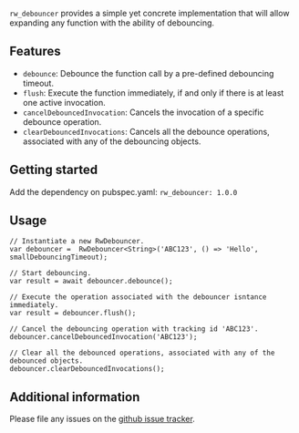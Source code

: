 `rw_debouncer` provides a simple yet concrete implementation that will allow expanding any function
with the ability of debouncing.

## Features

- `debounce`: Debounce the function call by a pre-defined debouncing timeout.
- `flush`: Execute the function immediately, if and only if there is at least one active invocation.
- `cancelDebouncedInvocation`: Cancels the invocation of a specific debounce operation.
- `clearDebouncedInvocations`: Cancels all the debounce operations, associated with any of the debouncing objects.

## Getting started

Add the dependency on pubspec.yaml:
`rw_debouncer: 1.0.0`

## Usage

```
// Instantiate a new RwDebouncer.
var debouncer =  RwDebouncer<String>('ABC123', () => 'Hello', smallDebouncingTimeout);
```

```
// Start debouncing.
var result = await debouncer.debounce();
```

```
// Execute the operation associated with the debouncer isntance immediately.
var result = debouncer.flush();
```

```
// Cancel the debouncing operation with tracking id 'ABC123'.
debouncer.cancelDebouncedInvocation('ABC123');
```

```
// Clear all the debounced operations, associated with any of the debounced objects.
debouncer.clearDebouncedInvocations();
```

## Additional information

Please file any issues on the [github issue tracker](https://github.com/gbrandtio/rw-debouncer/issues).
